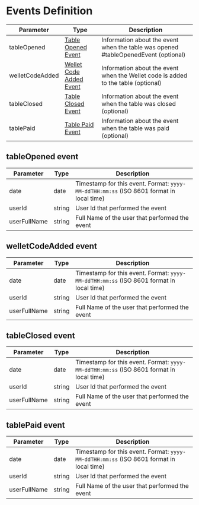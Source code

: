 # Events Definition

| Parameter      | Type    | Description                                           |
|----------------|---------|-------------------------------------------------------|
| tableOpened     | [Table Opened Event](#tableopened-event) | Information about the event when the table was opened #tableOpenedEvent (optional)|
| welletCodeAdded | [Wellet Code Added Event](#welletcodeadded-event)  | Information about the event when the Wellet code is added to the table (optional)|
| tableClosed | [Table Closed Event](#tableclosed-event)  | Information about the event when the table was closed (optional)|
| tablePaid | [Table Paid Event](#tablepaid-event)   | Information about the event when the table was paid (optional)|

## tableOpened event
| Parameter      | Type    | Description                                           |
|----------------|---------|-------------------------------------------------------|
| date     | date | Timestamp for this event. Format: `yyyy-MM-ddTHH:mm:ss` (ISO 8601 format in local time) |
| userId | string  | User Id that performed the event |
| userFullName | string  | Full Name of the user that performed the event |

## welletCodeAdded event
| Parameter      | Type    | Description                                           |
|----------------|---------|-------------------------------------------------------|
| date     | date | Timestamp for this event. Format: `yyyy-MM-ddTHH:mm:ss` (ISO 8601 format in local time) |
| userId | string  | User Id that performed the event |
| userFullName | string  | Full Name of the user that performed the event |

## tableClosed event
| Parameter      | Type    | Description                                           |
|----------------|---------|-------------------------------------------------------|
| date     | date | Timestamp for this event. Format: `yyyy-MM-ddTHH:mm:ss` (ISO 8601 format in local time) |
| userId | string  | User Id that performed the event |
| userFullName | string  | Full Name of the user that performed the event |

## tablePaid event
| Parameter      | Type    | Description                                           |
|----------------|---------|-------------------------------------------------------|
| date     | date | Timestamp for this event. Format: `yyyy-MM-ddTHH:mm:ss` (ISO 8601 format in local time) |
| userId | string  | User Id that performed the event |
| userFullName | string  | Full Name of the user that performed the event |
